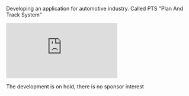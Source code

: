 ﻿Developing an application for automotive industry. Called PTS "Plan And Track System"
 
 ![Opex main image](https://files.fm/thumb_show.php?i=vjhj8qhg2)

The development is on hold, there is no sponsor interest
